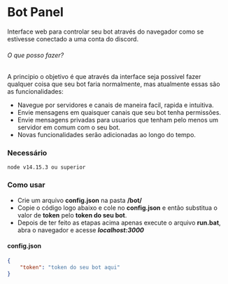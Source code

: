 # Bot Panel
Interface web para controlar seu bot através do navegador como se estivesse conectado a uma conta do discord.

###### O que posso fazer?
A principio o objetivo é que através da interface seja possivel fazer qualquer coisa que seu bot faria normalmente, mas atualmente essas são as funcionalidades:
- Navegue por servidores e canais de maneira facil, rapida e intuitiva.
- Envie mensagens em quaisquer canais que seu bot tenha permissões.
- Envie mensagens privadas para usuarios que tenham pelo menos um servidor em comum com o seu bot.
- Novas funcionalidades serão adicionadas ao longo do tempo.

### Necessário
```
node v14.15.3 ou superior
```

### Como usar
- Crie um arquivo **config.json** na pasta **/bot/**
- Copie o código logo abaixo e cole no **config.json** e então substitua o valor de **token** pelo **token do seu bot**.
- Depois de ter feito as etapas acima apenas execute o arquivo **run.bat**, abra o navegador e acesse ***localhost:3000***
#### config.json
```json
{
    "token": "token do seu bot aqui"
}
```
